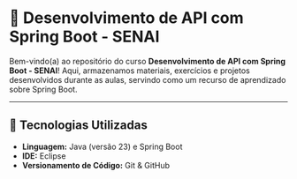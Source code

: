 # 📌 Desenvolvimento de API com Spring Boot - SENAI

Bem-vindo(a) ao repositório do curso **Desenvolvimento de API com Spring Boot - SENAI**! Aqui, armazenamos materiais, exercícios e projetos desenvolvidos durante as aulas, servindo como um recurso de aprendizado sobre Spring Boot.

---

## 🚀 Tecnologias Utilizadas
- **Linguagem:** Java (versão 23) e Spring Boot
- **IDE:** Eclipse 
- **Versionamento de Código:** Git & GitHub
